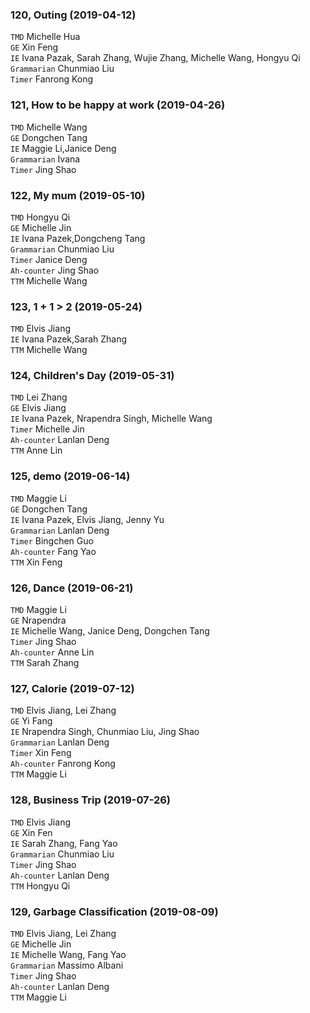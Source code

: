 ### 120, Outing (2019-04-12)
`TMD` Michelle Hua  
`GE` Xin Feng    
`IE` Ivana Pazak, Sarah Zhang, Wujie Zhang, Michelle Wang, Hongyu Qi      
`Grammarian` Chunmiao Liu    
`Timer` Fanrong Kong    

### 121, How to be happy at work (2019-04-26)
`TMD` Michelle Wang   
`GE` Dongchen Tang    
`IE` Maggie Li,Janice Deng         
`Grammarian` Ivana    
`Timer` Jing Shao    

### 122, My mum (2019-05-10)
`TMD` Hongyu Qi   
`GE` Michelle Jin    
`IE` Ivana Pazek,Dongcheng Tang         
`Grammarian` Chunmiao Liu    
`Timer` Janice Deng    
`Ah-counter` Jing Shao   
`TTM` Michelle Wang

### 123, 1 + 1 > 2 (2019-05-24)
`TMD` Elvis Jiang   
`IE` Ivana Pazek,Sarah Zhang         
`TTM` Michelle Wang   

### 124, Children's Day (2019-05-31)
`TMD` Lei Zhang   
`GE` Elvis Jiang    
`IE` Ivana Pazek, Nrapendra Singh, Michelle Wang         
`Timer` Michelle Jin    
`Ah-counter` Lanlan Deng   
`TTM` Anne Lin

### 125, demo (2019-06-14)
`TMD` Maggie Li   
`GE` Dongchen Tang    
`IE` Ivana Pazek, Elvis Jiang, Jenny Yu     
`Grammarian` Lanlan Deng   
`Timer` Bingchen Guo    
`Ah-counter` Fang Yao   
`TTM` Xin Feng

### 126, Dance (2019-06-21)
`TMD` Maggie Li   
`GE` Nrapendra    
`IE` Michelle Wang, Janice Deng, Dongchen Tang         
`Timer` Jing Shao    
`Ah-counter` Anne Lin   
`TTM` Sarah Zhang   

### 127, Calorie (2019-07-12)
`TMD` Elvis Jiang, Lei Zhang   
`GE` Yi Fang       
`IE` Nrapendra Singh, Chunmiao Liu, Jing Shao            
`Grammarian` Lanlan Deng   
`Timer` Xin Feng    
`Ah-counter` Fanrong Kong   
`TTM` Maggie Li

### 128, Business Trip (2019-07-26)
`TMD` Elvis Jiang   
`GE` Xin Fen       
`IE` Sarah Zhang, Fang Yao            
`Grammarian` Chunmiao Liu   
`Timer` Jing Shao    
`Ah-counter` Lanlan Deng   
`TTM` Hongyu Qi   

### 129, Garbage Classification (2019-08-09)
`TMD` Elvis Jiang, Lei Zhang   
`GE` Michelle Jin       
`IE` Michelle Wang, Fang Yao            
`Grammarian` Massimo Albani   
`Timer` Jing Shao    
`Ah-counter` Lanlan Deng   
`TTM` Maggie Li   
